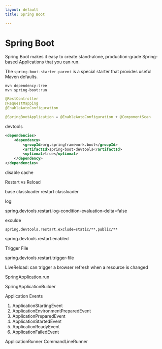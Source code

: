 ```yaml
---
layout: default
title: Spring Boot

---
```


# Spring Boot

Spring Boot makes it easy to create stand-alone, production-grade Spring-based Applications that you can run.

The `spring-boot-starter-parent` is a special starter that provides useful Maven defaults.

```shell
mvn dependency:tree
mvn spring-boot:run
```

```java
@RestController
@RequestMapping
@EnableAutoConfiguration

@SpringBootApplication = @EnableAutoConfiguration + @ComponentScan
```

devtools

```xml
<dependencies>
    <dependency>
        <groupId>org.springframework.boot</groupId>
        <artifactId>spring-boot-devtools</artifactId>
        <optional>true</optional>
    </dependency>
</dependencies>
```

disable cache

Restart vs Reload

base classloader    restart classloader

log

spring.devtools.restart.log-condition-evaluation-delta=false

exculde

`spring.devtools.restart.exclude=static/**,public/**`

spring.devtools.restart.enabled

Trigger File

spring.devtools.restart.trigger-file

LiveReload: can trigger a browser refresh when a resource is changed

SpringApplication.run

SpringApplicationBuilder 

Application Events

1. ApplicationStartingEvent 
2. ApplicationEnvironmentPreparedEvent
3. ApplicationPreparedEvent 
4. ApplicationStartedEvent 
5. ApplicationReadyEvent 
6. ApplicationFailedEvent

ApplicationRunner CommandLineRunner

